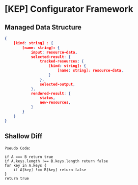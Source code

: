 # [KEP] Configurator Framework

## Managed Data Structure
```json
{
    [kind: string] : {
        [name: string]: {
            input: resource-data,
            selected-result: {
                tracked-resources: {
                    [kind: string]: {
                        [name: string]: resource-data,
                    }
                },
                selected-output,
            },
            rendered-result: {
                status,
                new-resources,
            }
        }
    }
}
```

## Shallow Diff
`Pseudo Code`: 
```
if A === B return true
if A.keys.length !== B.keys.length return false
for key in A.keys {
    if A[key] !== B[key] return false
}
return true
``` 